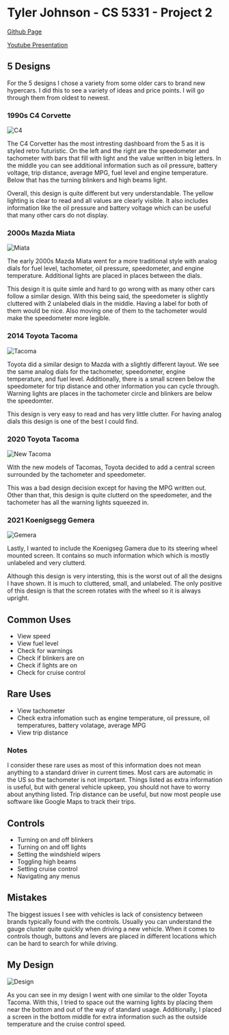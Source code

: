 # Tyler Johnson - CS 5331 - Project 2

[Github Page](https://tylermackj.github.io/p2TylerJohnson/)

[Youtube Presentation](https://youtu.be/F4l4NsoXIBs)

## 5 Designs

For the 5 designs I chose a variety from some older cars to brand new hypercars. I did this to see a variety of ideas and price points. I will go through them from oldest to newest.

### 1990s C4 Corvette

![C4](./images/c4.jpg)

The C4 Corvetter has the most intresting dashboard from the 5 as it is styled retro futuristic. On the left and the right are the speedometer and tachometer with bars that fill with light and the value written in big letters. In the middle you can see additional information such as oil pressure, battery voltage, trip distance, average MPG, fuel level and engine temperature. Below that has the turning blinkers and high beams light. 

Overall, this design is quite different but very understandable. The yellow lighting is clear to read and all values are clearly visible. It also includes information like the oil pressure and battery voltage which can be useful that many other cars do not display.

### 2000s Mazda Miata

![Miata](./images/miata.jpg)

The early 2000s Mazda Miata went for a more traditional style with analog dials for fuel level, tachometer, oil pressure, speedometer, and engine temperature. Additional lights are placed in places between the dials.

This design it is quite simle and hard to go wrong with as many other cars follow a similar design. With this being said, the speedometer is slightly cluttered with 2 unlabeled dials in the middle. Having a label for both of them would be nice. Also moving one of them to the tachometer would make the speedometer more legible.

### 2014 Toyota Tacoma

![Tacoma](./images/tacoma.jpg)

Toyota did a similar design to Mazda with a slightly different layout. We see the same analog dials for the tachometer, speedometer, engine temperature, and fuel level. Additionally, there is a small screen below the speedometer for trip distance and other information you can cycle through. Warning lights are places in the tachometer circle and blinkers are below the speedomter.

This design is very easy to read and has very little clutter. For having analog dials this design is one of the best I could find.

### 2020 Toyota Tacoma

![New Tacoma](./images/new_tacoma.jpg)

With the new models of Tacomas, Toyota decided to add a central screen surrounded by the tachometer and speedometer.

This was a bad design decision except for having the MPG written out. Other than that, this design is quite clutterd on the speedometer, and the tachometer has all the warning lights squeezed in.

### 2021 Koenigsegg Gemera

![Gemera](./images/gemera.jpg)

Lastly, I wanted to include the Koenigseg Gamera due to its steering wheel mounted screen. It contains so much information which which is mostly unlabeled and very clutterd.

Although this design is very intersting, this is the worst out of all the designs I have shown. It is much to cluttered, small, and unlabeled. The only positive of this design is that the screen rotates with the wheel so it is always upright.

## Common Uses

- View speed
- View fuel level
- Check for warnings
- Check if blinkers are on
- Check if lights are on
- Check for cruise control

## Rare Uses

- View tachometer
- Check extra infomation such as engine temperature, oil pressure, oil temperatures, battery volatage, average MPG
- View trip distance

### Notes

I consider these rare uses as most of this information does not mean anything to a standard driver in current times. Most cars are automatic in the US so the tachometer is not important. Things listed as extra information is useful, but with general vehicle upkeep, you should not have to worry about anything listed. Trip distance can be useful, but now most people use software like Google Maps to track their trips.

## Controls

- Turning on and off blinkers
- Turning on and off lights
- Setting the windshield wipers
- Toggling high beams
- Setting cruise control
- Navigating any menus

## Mistakes

The biggest issues I see with vehicles is lack of consistency between brands typically found with the controls. Usually you can understand the gauge cluster quite quickly when driving a new vehicle. When it comes to controls though, buttons and levers are placed in different locations which can be hard to search for while driving.

## My Design

![Design](./images/design.jpg)

As you can see in my design I went with one similar to the older Toyota Tacoma. With this, I tried to space out the warning lights by placing them near the bottom and out of the way of standard usage. Additionally, I placed a screen in the bottom middle for extra information such as the outside temperature and the cruise control speed.